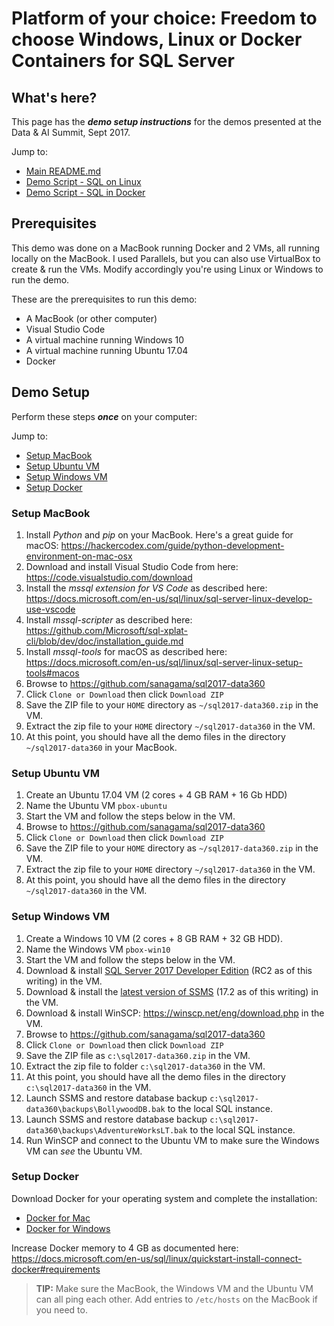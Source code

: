 # Platform of your choice: Freedom to choose Windows, Linux or Docker Containers for SQL Server

## What's here?
This page has the ***demo setup instructions*** for the demos presented at the Data & AI Summit, Sept 2017.

Jump to:
- [Main README.md](https://github.com/sanagama/sql2017-data360)
- [Demo Script - SQL on Linux](https://github.com/sanagama/sql2017-data360/demo-script-sql-linux.md)
- [Demo Script - SQL in Docker](https://github.com/sanagama/sql2017-data360/demo-script-docker.md)

## Prerequisites
This demo was done on a MacBook running Docker and 2 VMs, all running locally on the MacBook. I used Parallels, but you can also use VirtualBox to create & run the VMs. Modify accordingly you're using Linux or Windows to run the demo.

These are the prerequisites to run this demo:
- A MacBook (or other computer)
- Visual Studio Code
- A virtual machine running Windows 10
- A virtual machine running Ubuntu 17.04
- Docker

## Demo Setup
Perform these steps ***once*** on your computer:

Jump to:
- [Setup MacBook](#setup-macbook)
- [Setup Ubuntu VM](#setup-ubuntu-vm)
- [Setup Windows VM](#setup-windows-vm)
- [Setup Docker](#setup-docker)

### Setup MacBook
1. Install *Python* and *pip* on your MacBook. Here's a great guide for macOS: <https://hackercodex.com/guide/python-development-environment-on-mac-osx>
1. Download and install Visual Studio Code from here: <https://code.visualstudio.com/download>
1. Install the *mssql extension for VS Code* as described here: <https://docs.microsoft.com/en-us/sql/linux/sql-server-linux-develop-use-vscode>
1. Install *mssql-scripter* as described here: <https://github.com/Microsoft/sql-xplat-cli/blob/dev/doc/installation_guide.md>
1. Install *mssql-tools* for macOS as described here: <https://docs.microsoft.com/en-us/sql/linux/sql-server-linux-setup-tools#macos>
1. Browse to <https://github.com/sanagama/sql2017-data360>
1. Click ```Clone or Download``` then click ```Download ZIP```
1. Save the ZIP file to your ```HOME``` directory as ```~/sql2017-data360.zip``` in the VM.
1. Extract the zip file to your ```HOME``` directory ```~/sql2017-data360``` in the VM.
1. At this point, you should have all the demo files in the directory ```~/sql2017-data360``` in your MacBook.

### Setup Ubuntu VM
1. Create an Ubuntu 17.04 VM (2 cores + 4 GB RAM + 16 Gb HDD)
1. Name the Ubuntu VM ```pbox-ubuntu```
1. Start the VM and follow the steps below in the VM. 
1. Browse to <https://github.com/sanagama/sql2017-data360>
1. Click ```Clone or Download``` then click ```Download ZIP```
1. Save the ZIP file to your ```HOME``` directory as ```~/sql2017-data360.zip``` in the VM.
1. Extract the zip file to your ```HOME``` directory ```~/sql2017-data360``` in the VM.
1. At this point, you should have all the demo files in the directory ```~/sql2017-data360``` in the VM.

### Setup Windows VM
1. Create a Windows 10 VM (2 cores + 8 GB RAM + 32 GB HDD).
1. Name the Windows VM ```pbox-win10```
1. Start the VM and follow the steps below in the VM. 
1. Download & install [SQL Server 2017 Developer Edition](https://www.microsoft.com/en-us/sql-server/sql-server-2017) (RC2 as of this writing) in the VM.
1. Download & install the [latest version of SSMS](https://docs.microsoft.com/en-us/sql/ssms/download-sql-server-management-studio-ssms) (17.2 as of this writing) in the VM.
1. Download & install WinSCP: <https://winscp.net/eng/download.php> in the VM.
1. Browse to <https://github.com/sanagama/sql2017-data360>
1. Click ```Clone or Download``` then click ```Download ZIP```
1. Save the ZIP file as ```c:\sql2017-data360.zip``` in the VM.
1. Extract the zip file to folder ```c:\sql2017-data360``` in the VM.
1. At this point, you should have all the demo files in the directory ```c:\sql2017-data360``` in the VM.
1. Launch SSMS and restore database backup ```c:\sql2017-data360\backups\BollywoodDB.bak``` to the local SQL instance.
1. Launch SSMS and restore database backup ```c:\sql2017-data360\backups\AdventureWorksLT.bak``` to the local SQL instance.
1. Run WinSCP and connect to the Ubuntu VM to make sure the Windows VM can *see* the Ubuntu VM.

### Setup Docker
Download Docker for your operating system and complete the installation:
- [Docker for Mac](https://www.docker.com/docker-mac)
- [Docker for Windows](https://www.docker.com/docker-windows)

Increase Docker memory to 4 GB as documented here:
<https://docs.microsoft.com/en-us/sql/linux/quickstart-install-connect-docker#requirements>

> **TIP:** Make sure the MacBook, the Windows VM and the Ubuntu VM can all ping each other. Add entries to ```/etc/hosts``` on the MacBook if you need to.
